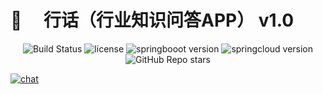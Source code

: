 # 🌟 &emsp;行话（行业知识问答APP） v1.0

<p align="center"> 
 <img src="https://img.shields.io/badge/build-passing-success.svg" alt="Build Status">
 <img src="https://img.shields.io/github/license/zhaojie777/HangHua-Base?style=flat-square" alt="license">
 <img src="https://img.shields.io/badge/SpringBoot-2.3.10.RELEASE-green.svg" alt="springbooot version">
 <img src="https://img.shields.io/badge/SpringCloud-Hoxton.SR11-green.svg" alt="springcloud version">
 <img src="https://img.shields.io/github/stars/zhaojie777/HangHua-Base?label=star&style=social" alt="GitHub Repo stars">
</p>

[![chat](https://img.shields.io/badge/chat-weChat-blue.svg)](https://cdn.jsdelivr.net/gh/zhaojie777/picture_repository/2021-4-29/1619695898789-%E5%BE%AE%E4%BF%A1%E5%9B%BE%E7%89%87_20200913000038.jpg)




